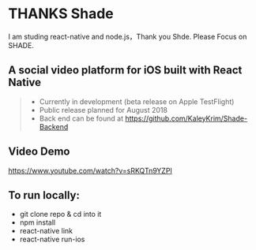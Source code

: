 





# THANKS Shade 

I am studing react-native and node.js，Thank you Shde. Please Focus on SHADE.

## A social video platform for iOS built with React Native

> - Currently in development (beta release on Apple TestFlight)
> - Public release planned for August 2018
> - Back end can be found at https://github.com/KaleyKrim/Shade-Backend

## Video Demo

https://www.youtube.com/watch?v=sRKQTn9YZPI

## To run locally:

- git clone repo & cd into it
- npm install
- react-native link
- react-native run-ios

